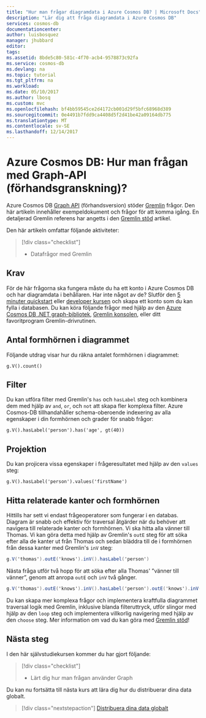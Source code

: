 ```yaml
---
title: "Hur man frågar diagramdata i Azure Cosmos DB? | Microsoft Docs"
description: "Lär dig att fråga diagramdata i Azure Cosmos DB"
services: cosmos-db
documentationcenter: 
author: luisbosquez
manager: jhubbard
editor: 
tags: 
ms.assetid: 8bde5c80-581c-4f70-acb4-9578873c92fa
ms.service: cosmos-db
ms.devlang: na
ms.topic: tutorial
ms.tgt_pltfrm: na
ms.workload: 
ms.date: 05/10/2017
ms.author: lbosq
ms.custom: mvc
ms.openlocfilehash: bf4bb59545ce2d4172cb001d29f5bfc68968d389
ms.sourcegitcommit: 0e4491b7fdd9ca4408d5f2d41be42a09164db775
ms.translationtype: MT
ms.contentlocale: sv-SE
ms.lasthandoff: 12/14/2017
---
```

# <a name="azure-cosmos-db-how-to-query-with-the-graph-api-preview"></a>Azure Cosmos DB: Hur man frågan med Graph-API (förhandsgranskning)?

Azure Cosmos DB [Graph API](graph-introduction.md) (förhandsversion) stöder [Gremlin](https://github.com/tinkerpop/gremlin/wiki) frågor. Den här artikeln innehåller exempeldokument och frågor för att komma igång. En detaljerad Gremlin referens har angetts i den [Gremlin stöd](gremlin-support.md) artikel.

Den här artikeln omfattar följande aktiviteter: 

> [!div class="checklist"]
> * Datafrågor med Gremlin

## <a name="prerequisites"></a>Krav

För de här frågorna ska fungera måste du ha ett konto i Azure Cosmos DB och har diagramdata i behållaren. Har inte något av de? Slutför den [5 minuter quickstart](create-graph-dotnet.md) eller [developer kursen](tutorial-query-graph.md) och skapa ett konto som du kan fylla i databasen. Du kan köra följande frågor med hjälp av den [Azure Cosmos DB .NET graph-bibliotek](graph-sdk-dotnet.md), [Gremlin konsolen](https://tinkerpop.apache.org/docs/current/reference/#gremlin-console), eller ditt favoritprogram Gremlin-drivrutinen.

## <a name="count-vertices-in-the-graph"></a>Antal formhörnen i diagrammet

Följande utdrag visar hur du räkna antalet formhörnen i diagrammet:

```
g.V().count()
```

## <a name="filters"></a>Filter

Du kan utföra filter med Gremlin's `has` och `hasLabel` steg och kombinera dem med hjälp av `and`, `or`, och `not` att skapa fler komplexa filter. Azure Cosmos-DB tillhandahåller schema-oberoende indexering av alla egenskaper i din formhörnen och grader för snabb frågor:

```
g.V().hasLabel('person').has('age', gt(40))
```

## <a name="projection"></a>Projektion

Du kan projicera vissa egenskaper i frågeresultatet med hjälp av den `values` steg:

```
g.V().hasLabel('person').values('firstName')
```

## <a name="find-related-edges-and-vertices"></a>Hitta relaterade kanter och formhörnen

Hittills har sett vi endast frågeoperatorer som fungerar i en databas. Diagram är snabb och effektiv för traversal åtgärder när du behöver att navigera till relaterade kanter och formhörnen. Vi ska hitta alla vänner till Thomas. Vi kan göra detta med hjälp av Gremlin's `outE` steg för att söka efter alla de kanter ut från Thomas och sedan bläddra till de i formhörnen från dessa kanter med Gremlin's `inV` steg:

```cs
g.V('thomas').outE('knows').inV().hasLabel('person')
```

Nästa fråga utför två hopp för att söka efter alla Thomas' ”vänner till vänner”, genom att anropa `outE` och `inV` två gånger. 

```cs
g.V('thomas').outE('knows').inV().hasLabel('person').outE('knows').inV().hasLabel('person')
```

Du kan skapa mer komplexa frågor och implementera kraftfulla diagrammet traversal logik med Gremlin, inklusive blanda filteruttryck, utför slingor med hjälp av den `loop` steg och implementera villkorlig navigering med hjälp av den `choose` steg. Mer information om vad du kan göra med [Gremlin stöd](gremlin-support.md)!

## <a name="next-steps"></a>Nästa steg

I den här självstudiekursen kommer du har gjort följande:

> [!div class="checklist"]
> * Lärt dig hur man frågan använder Graph 

Du kan nu fortsätta till nästa kurs att lära dig hur du distribuerar dina data globalt.

> [!div class="nextstepaction"]
> [Distribuera dina data globalt](tutorial-global-distribution-sql-api.md)
